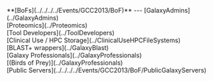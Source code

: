<div class='linkbox'>
**[BoFs](../../../../Events/GCC2013/BoF)**
---
[GalaxyAdmins](../GalaxyAdmins)<br />
[Proteomics](../Proteomics)<br />
[Tool Developers](../ToolDevelopers)<br />
[Clinical Use / HPC Storage](../ClinicalUseHPCFileSystems)<br />
[BLAST+ wrappers](../GalaxyBlast)<br />
[Galaxy Professionals](../GalaxyProfessionals)<br />
[(Birds of Prey)](../GalaxyProfessionals)<br />
[Public Servers](../../../../Events/GCC2013/BoF/PublicGalaxyServers)<br />
</div>

